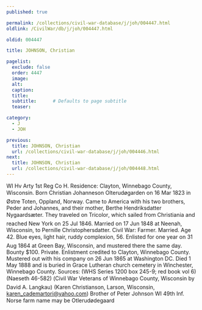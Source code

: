 ```yaml
---
published: true

permalink: /collections/civil-war-database/j/joh/004447.html
oldlink: /CivilWar/db/j/joh/004447.html

oldid: 004447

title: JOHNSON, Christian

pagelist:
  exclude: false
  order: 4447
  image: 
  alt:
  caption:
  title:
  subtitle:      # Defaults to page subtitle
  teaser:

category: 
  - J 
  - JOH

previous:
  title: JOHNSON, Christian
  url: /collections/civil-war-database/j/joh/004446.html  
next:
  title: JOHNSON, Christian
  url: /collections/civil-war-database/j/joh/004448.html   
---
```

WI Hv Arty 1st Reg Co H. Residence: Clayton, Winnebago County, Wisconsin. Born &#147;Christian Johanneson Olterud&oslash;garden&#148; on 16 Mar 1823 in &Oslash;stre Toten, Oppland, Norway. Came to America with his two brothers, Peder and Johannes, and their mother, Berthe Hendriksdatter Nygaards&aelig;ter. They traveled on &#147;Tricolor&#148;, which sailed from Christiania and reached New York on 25 Jul 1846. Married on 17 Jun 1848 at Neenah, Wisconsin, to Pernille Christophersdatter. Civil War: Farmer. Married. Age 42. Blue eyes, light hair, ruddy complexion, 5&#146;6&#148;. Enlisted for one year on 31 Aug 1864 at Green Bay, Wisconsin, and mustered there the same day. Bounty $100. Private. Enlistment credited to Clayton, Winnebago County. Mustered out with his company on 26 Jun 1865 at Washington DC. Died 1 May 1888 and is buried in Grace Lutheran church cemetery in Winchester, Winnebago County. Sources: (WHS Series 1200 box 245-9; red book vol 6) (Naeseth &#146;46-582) (&#147;Civil War Veterans of Winnebago County, Wisconsin&#148; by David A. Langkau) (Karen Christianson, Larson, Wisconsin, [karen\_cademartori@yahoo.com](mailto:karen_cademartori@yahoo.com)) Brother of Peter Johnson WI 49th Inf. Norse farm name may be &#147;Otlerud&oslash;degaard&#148;